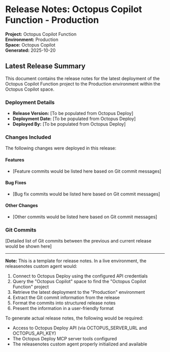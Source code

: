 # Release Notes: Octopus Copilot Function - Production

**Project:** Octopus Copilot Function  
**Environment:** Production  
**Space:** Octopus Copilot  
**Generated:** 2025-10-20

## Latest Release Summary

This document contains the release notes for the latest deployment of the Octopus Copilot Function project to the Production environment within the Octopus Copilot space.

### Deployment Details

- **Release Version:** [To be populated from Octopus Deploy]
- **Deployment Date:** [To be populated from Octopus Deploy]
- **Deployed By:** [To be populated from Octopus Deploy]

### Changes Included

The following changes were deployed in this release:

#### Features
- [Feature commits would be listed here based on Git commit messages]

#### Bug Fixes
- [Bug fix commits would be listed here based on Git commit messages]

#### Other Changes
- [Other commits would be listed here based on Git commit messages]

### Git Commits

[Detailed list of Git commits between the previous and current release would be shown here]

---

**Note:** This is a template for release notes. In a live environment, the releasenotes custom agent would:
1. Connect to Octopus Deploy using the configured API credentials
2. Query the "Octopus Copilot" space to find the "Octopus Copilot Function" project
3. Retrieve the latest deployment to the "Production" environment
4. Extract the Git commit information from the release
5. Format the commits into structured release notes
6. Present the information in a user-friendly format

To generate actual release notes, the following would be required:
- Access to Octopus Deploy API (via OCTOPUS_SERVER_URL and OCTOPUS_API_KEY)
- The Octopus Deploy MCP server tools configured
- The releasenotes custom agent properly initialized and available
